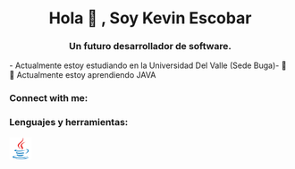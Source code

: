 <h1 align="center">Hola 👋 , Soy Kevin Escobar</h1><h3 align="center">Un futuro desarrollador de software.</h3>- Actualmente estoy estudiando en la Universidad Del Valle (Sede Buga)- 🔭 🌱 Actualmente estoy aprendiendo JAVA

<h3 align="left">

Connect with me:</h3><p align="left"></p>






<h3 align="left">Lenguajes y herramientas:</h3><p align="left">
<a href="https://www.java.com" target="_blank" rel="noreferrer"> <img src="https://raw.githubusercontent.com/devicons/devicon/master/icons/java/java-original.svg" alt="java" width="40" height="40"/> </a> </p>
